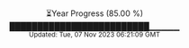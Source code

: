 <p align="center">
⏳Year Progress (85.00 %) <br>
█████████████████████████▁▁▁▁▁ <br>
<sub>Updated: Tue, 07 Nov 2023 06:21:09 GMT</sub>
</p>

